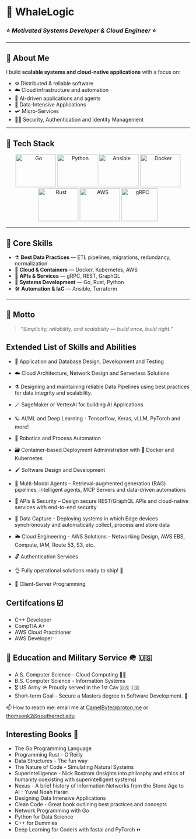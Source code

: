 # 🌊 WhaleLogic  

### ⭐ *Motivated Systems Developer & Cloud Engineer* ⭐  

---

## 🐋 About Me  
I build **scalable systems and cloud-native applications** with a focus on:  
- ⚙️ Distributed & reliable software  
- ☁️ Cloud infrastructure and automation  
- 🧠 AI-driven applications and agents
- 🍍 Data-Intensive Applications
- 🛩️ Micro-Services
- 💂‍♂️ Security, Authentication and Identity Management

---

## 🚀 Tech Stack  

<p align="center">
  <img src="https://cdn.jsdelivr.net/gh/devicons/devicon@latest/icons/go/go-original-wordmark.svg" width="110" height="90" alt="Go"/>
  <img src="https://cdn.jsdelivr.net/gh/devicons/devicon@latest/icons/python/python-original-wordmark.svg" width="110" height="90" alt="Python"/>
  <img src="ansible.svg" width="110" height="90" alt="Ansible"/>
  <img src="https://cdn.jsdelivr.net/gh/devicons/devicon@latest/icons/docker/docker-original-wordmark.svg" width="110" height="90" alt="Docker"/>
  <img src="https://cdn.jsdelivr.net/gh/devicons/devicon@latest/icons/rust/rust-original.svg" width="110" height="90" alt="Rust"/>
  <img src="https://cdn.jsdelivr.net/gh/devicons/devicon@latest/icons/amazonwebservices/amazonwebservices-plain-wordmark.svg" width="110" height="90" alt="AWS"/>
  <img src="https://cdn.jsdelivr.net/gh/devicons/devicon@latest/icons/grpc/grpc-original.svg" width="100" height="90" alt="gRPC"/>
</p>

---

## 🔑 Core Skills  
- ⚗️ **Best Data Practices** — ETL pipelines, migrations, redundancy, normalization  
- 🐳 **Cloud & Containers** — Docker, Kubernetes, AWS  
- 📡 **APIs & Services** — gRPC, REST, GraphQL  
- 🦀 **Systems Development** — Go, Rust, Python  
- 🛠 **Automation & IaC** — Ansible, Terraform  

---

## 🌟 Motto  
> *“Simplicity, reliability, and scalability — build once, build right.”*

## Extended List of Skills and Abilities 


- 🏏 Application and Database Design, Development and Testing

- ☁️ Cloud Architecture, Network Design and Serverless Solutions
  
- ⚗️ Designing and maintaining reliable Data Pipelines using best practices for data integrity and scalability.

- 🪄 SageMaker or VertexAI for building AI Applications

- 🪐 AI/ML and Deep Learning - Tensorflow, Keras, vLLM, PyTorch and more!

- 🤖 Robotics and Process Automation

- 🗃️ Container-based Deployment Administration with 🐳 Docker and Kubernetes

- 🖌️ Software Design and Development

- 🤖 Multi-Modal Agents – Retrieval-augmented generation (RAG) pipelines, intelligent agents, MCP Servers and data-driven automations

- 🔐 APIs & Security – Design secure REST/GraphQL APIs and cloud-native services with end-to-end security

- 📡 Data Capture – Deploying systems in which Edge devices synchronously and automatically collect, process and store data

- 🌥️ Cloud Engineering - AWS Solutions - Networking Design, AWS EBS, Compute, IAM, Route 53, S3, etc.

- 🔓 Authentication Services

- 👌 Fully operational solutions ready to ship! 🚢

- 👭 Client-Server Programming


  
## Certifcations ☑️

<ul>
        <li>C++ Developer</li>
        <li>CompTIA A+</li>
        <li>AWS Cloud Practitioner</li>
        <li>AWS Developer</li>
</ul>

## 🏫 Education and Military Service 🪖 🇺🇸


<ul>
        <li> A.S. Computer Science - Cloud Computing 👨‍🎓 </li>    
        <li>B.S. Computer Science - Information Systems </li>
        <li>🎖️ US Army 🪖 Proudly served in the 1st Cav 🇺🇸 🇮🇶</li>
        <li>Short-term Goal - Secure a Masters degree in Software Development. 🚀 </li>
</ul>

📫 How to reach me: email me at CamelByte@proton.me or thomsonk2@southernct.edu

## Interesting Books 📗

- The Go Programming Language 
- Programming Rust - O'Reilly
- Data Structures - The fun way
- The Nature of Code - Simulating Natural Systems
- SuperIntelligence - Nick Bostrom (Insights into philosphy and ethics of humanity coexisting with superintelligent systems)
- Nexus - A brief history of Information Networks from the Stone Age to AI - Yuval Noah Harari
- Designing Data Intensive Applications
- Clean Code - Great book outlining best practices and concepts
- Network Programming with Go
- Python for Data Science
- C++ for Dummies
- Deep Learning for Coders with fastai and PyTorch ⏩ 
